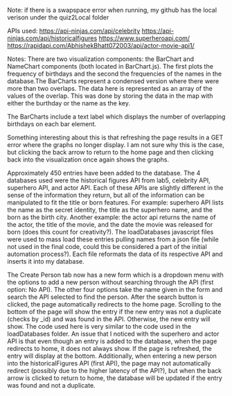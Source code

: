 Note: if there is a swapspace error when running, my github has the local verison under the quiz2Local folder

APIs used:
https://api-ninjas.com/api/celebrity
https://api-ninjas.com/api/historicalfigures
https://www.superheroapi.com/
https://rapidapi.com/AbhishekBhatt072003/api/actor-movie-api1/

Notes:
There are two visualization components: the BarChart and NameChart components (both located in BarChart.js). The first plots the frequency of birthdays and the second the frequencies of the names in the database.The BarCharts represent a condensed version where there were more than two overlaps. The data here is represented as an array of the values of the overlap. This was done by storing the data in the map with either the burthday or the name as the key.

The BarCharts include a text label which displays the number of overlapping birthdays on each bar element.

Something interesting about this is that refreshing the page results in a GET error where the graphs no longer display. I am not sure why this is the case, but clicking the back arrow to return to the home page and then clicking back into the visualization once again shows the graphs.

Approximately 450 entries have been added to the database. The 4 databases used were the historical figures API from lab5, celebrity API, superhero API, and actor API. Each of these APIs are slightly different in the sense of the information they return, but all of the information can be manipulated to fit the title or born features. For example: superhero API lists the name as the secret identity, the title as the superhero name, and the born as the birth city. Another example: the actor api returns the name of the actor, the title of the movie, and the date the movie was released for born (does this count for creativity?). The loadDatabases javascript files were used to mass load these entries pulling names from a json file (while not used in the final code, could this be considered a part of the initial automation process?). Each file reformats the data of its respective API and inserts it into my database.

The Create Person tab now has a new form which is a dropdown menu with the options to add a new person without searching through the API (first option: No API). The other four options take the name given in the form and search the API selected to find the person. After the search button is clicked, the page automatically redirects to the home page. Scrolling to the bottom of the page will show the entry if the new entry was not a duplicate (checks by _id) and was found in the API. Otherwise, the new entry will show. The code used here is very similar to the code used in the loadDatabases folder. An issue that I noticed with the superhero and actor API is that even though an entry is added to the database, when the page redirects to home, it does not always show. If the page is refreshed, the entry will display at the bottom. Additionally, when entering a new person into the historicalFigures API (first API), the page may not automatically redirect (possibly due to the higher latency of the API?), but when the back arrow is clicked to return to home, the database will be updated if the entry was found and not a duplicate.

